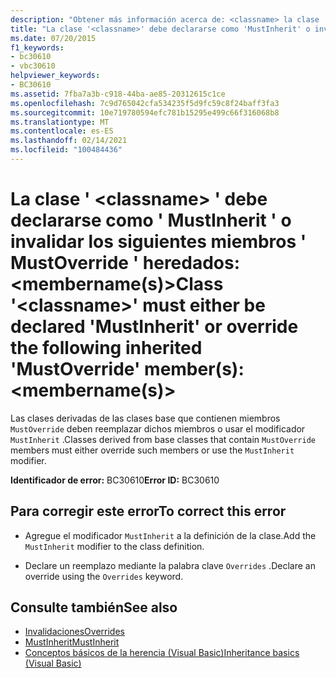 ```yaml
---
description: "Obtener más información acerca de: <classname> la clase ' ' debe declararse como ' MustInherit ' o invalidar los siguientes miembros ' MustOverride ' heredados: <membername (s) >"
title: "La clase '<classname>' debe declararse como 'MustInherit' o invalidar los siguientes miembros 'MustOverride' heredados: <nombresDeMiembros>"
ms.date: 07/20/2015
f1_keywords:
- bc30610
- vbc30610
helpviewer_keywords:
- BC30610
ms.assetid: 7fba7a3b-c918-44ba-ae85-20312615c1ce
ms.openlocfilehash: 7c9d765042cfa534235f5d9fc59c8f24baff3fa3
ms.sourcegitcommit: 10e719780594efc781b15295e499c66f316068b8
ms.translationtype: MT
ms.contentlocale: es-ES
ms.lasthandoff: 02/14/2021
ms.locfileid: "100484436"
---
```

# <a name="class-classname-must-either-be-declared-mustinherit-or-override-the-following-inherited-mustoverride-members-membernames"></a><span data-ttu-id="d2144-103">La clase ' \<classname> ' debe declararse como ' MustInherit ' o invalidar los siguientes miembros ' MustOverride ' heredados: \<membername(s)></span><span class="sxs-lookup"><span data-stu-id="d2144-103">Class '\<classname>' must either be declared 'MustInherit' or override the following inherited 'MustOverride' member(s): \<membername(s)></span></span>

<span data-ttu-id="d2144-104">Las clases derivadas de las clases base que contienen miembros `MustOverride` deben reemplazar dichos miembros o usar el modificador `MustInherit` .</span><span class="sxs-lookup"><span data-stu-id="d2144-104">Classes derived from base classes that contain `MustOverride` members must either override such members or use the `MustInherit` modifier.</span></span>  
  
 <span data-ttu-id="d2144-105">**Identificador de error:** BC30610</span><span class="sxs-lookup"><span data-stu-id="d2144-105">**Error ID:** BC30610</span></span>  
  
## <a name="to-correct-this-error"></a><span data-ttu-id="d2144-106">Para corregir este error</span><span class="sxs-lookup"><span data-stu-id="d2144-106">To correct this error</span></span>  
  
- <span data-ttu-id="d2144-107">Agregue el modificador `MustInherit` a la definición de la clase.</span><span class="sxs-lookup"><span data-stu-id="d2144-107">Add the `MustInherit` modifier to the class definition.</span></span>  
  
- <span data-ttu-id="d2144-108">Declare un reemplazo mediante la palabra clave `Overrides` .</span><span class="sxs-lookup"><span data-stu-id="d2144-108">Declare an override using the `Overrides` keyword.</span></span>  
  
## <a name="see-also"></a><span data-ttu-id="d2144-109">Consulte también</span><span class="sxs-lookup"><span data-stu-id="d2144-109">See also</span></span>

- [<span data-ttu-id="d2144-110">Invalidaciones</span><span class="sxs-lookup"><span data-stu-id="d2144-110">Overrides</span></span>](../language-reference/modifiers/overrides.md)
- [<span data-ttu-id="d2144-111">MustInherit</span><span class="sxs-lookup"><span data-stu-id="d2144-111">MustInherit</span></span>](../language-reference/modifiers/mustinherit.md)
- [<span data-ttu-id="d2144-112">Conceptos básicos de la herencia (Visual Basic)</span><span class="sxs-lookup"><span data-stu-id="d2144-112">Inheritance basics (Visual Basic)</span></span>](../programming-guide/language-features/objects-and-classes/inheritance-basics.md)
